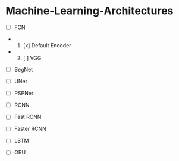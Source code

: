 # Machine-Learning-Architectures
- [ ] FCN
- 1. [x] Default Encoder
- 2. [ ] VGG
- [ ] SegNet
- [ ] UNet
- [ ] PSPNet
- [ ] RCNN
- [ ] Fast RCNN
- [ ] Faster RCNN
- [ ] LSTM
- [ ] GRU


